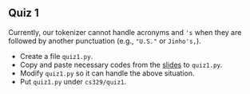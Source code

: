 ## Quiz 1

Currently, our tokenizer cannot handle acronyms and `'s` when they are followed by another punctuation (e.g., `"U.S."` or `Jinho's,`).
* Create a file `quiz1.py`.
* Copy and paste necessary codes from the [slides]() to `quiz1.py`.
* Modify `quiz1.py` so it can handle the above situation.
* Put `quiz1.py` under `cs329/quiz1`.